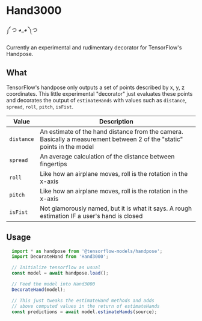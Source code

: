 # Hand3000
༼ つ ◕_◕ ༽つ

Currently an experimental and rudimentary decorator for TensorFlow's Handpose.

## What
TensorFlow's handpose only outputs a set of points described by x, y, z coordinates. This little experimental "decorator" just evaluates these points and decorates the output of `estimateHands` with values such as `distance`, `spread`, `roll`, `pitch`, `isFist`.

| Value      | Description                                                                                                             |
|------------|-------------------------------------------------------------------------------------------------------------------------|
| `distance` | An estimate of the hand distance from the camera. Basically a measurement between 2 of the "static" points in the model |
| `spread`   | An average calculation of the distance between fingertips                                                               |
| `roll`     | Like how an airplane moves, roll is the rotation in the x-axis                                                          |
| `pitch`    | Like how an airplane moves, roll is the rotation in the x-axis                                                          |
| `isFist`   | Not glamorously named, but it is what it says. A rough estimation IF a user's hand is closed                            |

## Usage
```js
  import * as handpose from '@tensorflow-models/handpose';
  import DecorateHand from 'Hand3000';

  // Initialize tensorflow as usual
  const model = await handpose.load();

  // Feed the model into Hand3000
  DecorateHand(model);

  // This just tweaks the estimateHand methods and adds
  // above computed values in the return of estimateHands
  const predictions = await model.estimateHands(source);
```